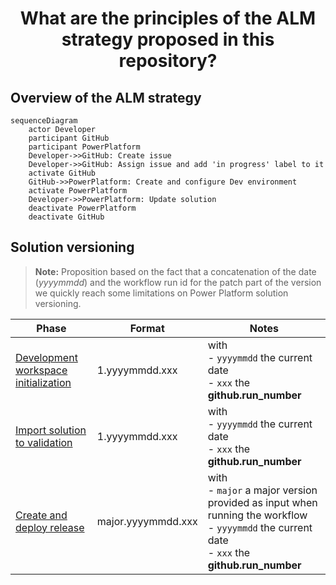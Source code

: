 <p align="center">
    <h1 align="center">
        What are the principles of the ALM strategy proposed in this repository?
    </h1>
</p>

## Overview of the ALM strategy

```mermaid
sequenceDiagram
    actor Developer
    participant GitHub
    participant PowerPlatform
    Developer->>GitHub: Create issue
    Developer->>GitHub: Assign issue and add 'in progress' label to it
    activate GitHub
    GitHub->>PowerPlatform: Create and configure Dev environment
    activate PowerPlatform
    Developer->>PowerPlatform: Update solution
    deactivate PowerPlatform
    deactivate GitHub
```

## Solution versioning

> **Note:** Proposition based on the fact that a concatenation of the date (*yyyymmdd*) and the workflow run id for the patch part of the version we quickly reach some limitations on Power Platform solution versioning.

| Phase                                                                                     | Format             | Notes                                                                                                                                                        |
| ----------------------------------------------------------------------------------------- | ------------------ | ------------------------------------------------------------------------------------------------------------------------------------------------------------ |
| [Development workspace initialization](../.github/workflows/workspace-initialization.yml) | 1.yyyymmdd.xxx     | with <br/> - `yyyymmdd` the current date <br/> - `xxx` the **github.run_number**                                                                             |
| [Import solution to validation](../.github/workflows/import-solution-to-validation.yml)   | 1.yyyymmdd.xxx     | with <br/> - `yyyymmdd` the current date <br/> - `xxx` the **github.run_number**                                                                             |
| [Create and deploy release](../.github/workflows/create-deploy-release.yml)               | major.yyyymmdd.xxx | with <br/> - `major` a major version provided as input when running the workflow <br/> - `yyyymmdd` the current date <br/> - `xxx` the **github.run_number** |